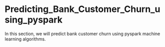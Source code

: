 # Predicting_Bank_Customer_Churn_using_pyspark
 In this section, we will predict bank customer churn using pyspark machine learning algorithms.
